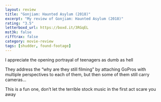 ```yaml
---
layout: review
title: "Gonjiam: Haunted Asylum (2018)"
excerpt: "My review of Gonjiam: Haunted Asylum (2018)"
rating: "3.5"
letterboxd_url: https://boxd.it/3RGqEL
mst3k: false
rifftrax: false
category: movie-review
tags: [shudder, found-footage]
---
```


I appreciate the opening portrayal of teenagers as dumb as hell

They address the “why are they still filming” by attaching GoPros with multiple perspectives to each of them, but then some of them still carry cameras…

This is a fun one, don’t let the terrible stock music in the first act scare you away
